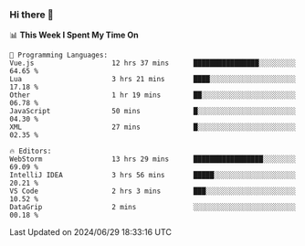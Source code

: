 ### Hi there 👋

<!--
**asdf12303116/asdf12303116** is a ✨ _special_ ✨ repository because its `README.md` (this file) appears on your GitHub profile.

Here are some ideas to get you started:

- 🔭 I’m currently working on ...
- 🌱 I’m currently learning ...
- 👯 I’m looking to collaborate on ...
- 🤔 I’m looking for help with ...
- 💬 Ask me about ...
- 📫 How to reach me: ...
- 😄 Pronouns: ...
- ⚡ Fun fact: ...
-->

<!--START_SECTION:waka-->
📊 **This Week I Spent My Time On** 

```text
💬 Programming Languages: 
Vue.js                   12 hrs 37 mins      ████████████████░░░░░░░░░   64.65 % 
Lua                      3 hrs 21 mins       ████░░░░░░░░░░░░░░░░░░░░░   17.18 % 
Other                    1 hr 19 mins        ██░░░░░░░░░░░░░░░░░░░░░░░   06.78 % 
JavaScript               50 mins             █░░░░░░░░░░░░░░░░░░░░░░░░   04.30 % 
XML                      27 mins             █░░░░░░░░░░░░░░░░░░░░░░░░   02.35 % 

🔥 Editors: 
WebStorm                 13 hrs 29 mins      █████████████████░░░░░░░░   69.09 % 
IntelliJ IDEA            3 hrs 56 mins       █████░░░░░░░░░░░░░░░░░░░░   20.21 % 
VS Code                  2 hrs 3 mins        ███░░░░░░░░░░░░░░░░░░░░░░   10.52 % 
DataGrip                 2 mins              ░░░░░░░░░░░░░░░░░░░░░░░░░   00.18 % 
```


 Last Updated on 2024/06/29 18:33:16 UTC
<!--END_SECTION:waka-->
